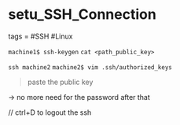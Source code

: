 # setu_SSH_Connection
tags = #SSH #Linux


`machine1$ ssh-keygen`
`cat <path_public_key>`

`ssh machine2`
`machine2$ vim .ssh/authorized_keys`
>paste the public key


-> no more need for the password after that


// ctrl+D to logout the ssh